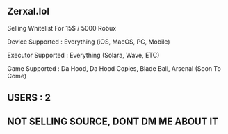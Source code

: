 ## Zerxal.lol
Selling Whitelist For 15$ / 5000 Robux

Device Supported : Everything (iOS, MacOS, PC, Mobile)

Executor Supported : Everything (Solara, Wave, ETC)

Game Supported : Da Hood, Da Hood Copies, Blade Ball, Arsenal (Soon To Come)

## USERS : 2
## NOT SELLING SOURCE, DONT DM ME ABOUT IT
